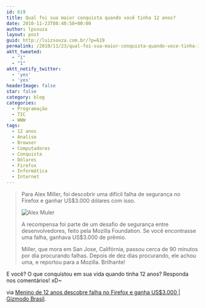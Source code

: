 ```yaml
---
id: 619
title: Qual foi sua maior conquista quando você tinha 12 anos?
date: 2010-11-23T08:40:58+00:00
author: lpsouza
layout: post
guid: http://luizsouza.com.br/?p=619
permalink: /2010/11/23/qual-foi-sua-maior-conquista-quando-voce-tinha-12-anos/
aktt_tweeted:
  - "1"
  - "1"
aktt_notify_twitter:
  - 'yes'
  - 'yes'
headerImage: false
star: false
category: blog
categories:
  - Programação
  - TIC
  - WWW
tags:
  - 12 anos
  - Analise
  - Browser
  - Computadores
  - Conquista
  - Dólares
  - Firefox
  - Informática
  - Internet
---
```

> Para Alex Miller, foi descobrir uma difícil falha de segurança no Firefox e ganhar US$3.000 dólares com isso.
>
> ![Alex Muler](https://luizsouza.com.br/wp-content/upload/2010/11/alexmiller.jpg)
>
> A recompensa foi parte de um desafio de segurança entre desenvolvedores, feito pela Mozilla Foundation. Se você encontrasse uma falha, ganhava US$3.000 de prêmio.
>
> Miller, que mora em San Jose, Califórnia, passou cerca de 90 minutos por dia procurando falhas. Depois de dez dias procurando, ele achou uma, e reportou para a Mozilla. Brilhante!

E você? O que conquistou em sua vida quando tinha 12 anos? Responda nos comentários! xD~

via [Menino de 12 anos descobre falha no Firefox e ganha US$3.000 | Gizmodo Brasil](http://www.gizmodo.com.br/conteudo/menino-de-12-anos-descobre-falha-no-firefox-e-ganha-us3000).
